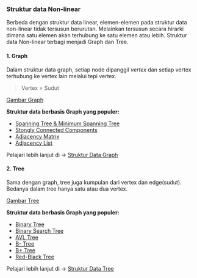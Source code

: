 ### Struktur data Non-linear
Berbeda dengan struktur data linear, elemen-elemen pada struktur data non-linear tidak tersusun berurutan. Melainkan tersusun secara hirarki dimana satu elemen akan terhubung ke satu elemen atau lebih.
Struktur data Non-linear terbagi menjadi Graph dan Tree.

#### 1. Graph
Dalam struktur data graph, setiap node dipanggil *vertex* dan setiap vertex terhubung ke vertex lain melalui tepi vertex.

> Vertex = Sudut

[Gambar Graph]()

**Struktur data berbasis Graph yang populer:**
* [Spanning Tree & Minimum Spanning Tree]()
* [Stongly Connected Components]()
* [Adjacency Matrix]()
* [Adjacency List]()

Pelajari lebih lanjut di -> [Struktur Data Graph]()

#### 2. Tree
Sama  dengan graph, tree juga kumpulan dari vertex dan edge(sudut). Bedanya dalam tree hanya satu atau dua vertex.

[Gambar Tree]()

**Struktur data berbasis Graph yang populer:**
* [Binary Tree]()
* [Binary Search Tree]()
* [AVL Tree]()
* [B- Tree]()
* [B+ Tree]()
* [Red-Black Tree]()

Pelajari lebih lanjut di -> [Struktur Data Tree]()